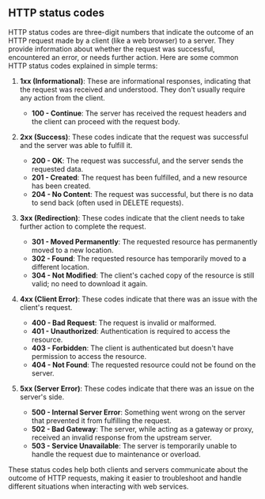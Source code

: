 ## HTTP status codes

HTTP status codes are three-digit numbers that indicate the outcome of an HTTP request made by a client (like a web browser) to a server. They provide information about whether the request was successful, encountered an error, or needs further action. Here are some common HTTP status codes explained in simple terms:

1. **1xx (Informational)**: These are informational responses, indicating that the request was received and understood. They don't usually require any action from the client.
   - **100 - Continue**: The server has received the request headers and the client can proceed with the request body.

2. **2xx (Success)**: These codes indicate that the request was successful and the server was able to fulfill it.
   - **200 - OK**: The request was successful, and the server sends the requested data.
   - **201 - Created**: The request has been fulfilled, and a new resource has been created.
   - **204 - No Content**: The request was successful, but there is no data to send back (often used in DELETE requests).

3. **3xx (Redirection)**: These codes indicate that the client needs to take further action to complete the request.
   - **301 - Moved Permanently**: The requested resource has permanently moved to a new location.
   - **302 - Found**: The requested resource has temporarily moved to a different location.
   - **304 - Not Modified**: The client's cached copy of the resource is still valid; no need to download it again.

4. **4xx (Client Error)**: These codes indicate that there was an issue with the client's request.
   - **400 - Bad Request**: The request is invalid or malformed.
   - **401 - Unauthorized**: Authentication is required to access the resource.
   - **403 - Forbidden**: The client is authenticated but doesn't have permission to access the resource.
   - **404 - Not Found**: The requested resource could not be found on the server.

5. **5xx (Server Error)**: These codes indicate that there was an issue on the server's side.
   - **500 - Internal Server Error**: Something went wrong on the server that prevented it from fulfilling the request.
   - **502 - Bad Gateway**: The server, while acting as a gateway or proxy, received an invalid response from the upstream server.
   - **503 - Service Unavailable**: The server is temporarily unable to handle the request due to maintenance or overload.

These status codes help both clients and servers communicate about the outcome of HTTP requests, making it easier to troubleshoot and handle different situations when interacting with web services.
